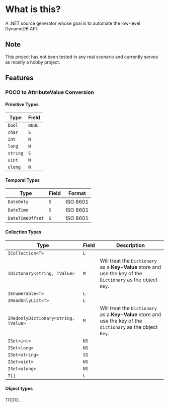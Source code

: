 # What is this?

A .NET source generator whose goal is to automate the low-level DynamoDB API.

## Note

This project has not been tested in any real scenario and currently serves as mostly a hobby project.

## Features

### POCO to AttributeValue Conversion

#### Primitive Types

| Type            | Field       |
| ---             | ---         |
| `bool`          | `BOOL`      |
| `char`          | `S`         |
| `int`           | `N`         |
| `long`          | `N`         |
| `string`        | `S`         |
| `uint`          | `N`         |
| `ulong`         | `N`         |

#### Temporal Types

| Type            | Field       | Format    |
| ---             | ---         | ---       |
| `DateOnly`      | `S`         | ISO 8601  |
| `DateTime`      | `S`         | ISO 8601  |
| `DateTimeOffset`| `S`         | ISO 8601  |

#### Collection Types

| Type                                  | Field       | Description                                                                                                   |
| ---                                   | ---         | ---                                                                                                           |
| `ICollection<T>`                      | `L`         |                                                                                                               |
| `IDictonary<string, TValue>`          | `M`         | Will treat the `Dictionary` as a **Key-Value** store and use the key of the `Dictionary` as the object `Key`. |
| `IEnumerable<T>`                      | `L`         |                                                                                                               |
| `IReadOnlyList<T>`                    | `L`         |                                                                                                               |
| `IRedonlyDictionary<string, TValue>`  | `M`         | Will treat the `Dictionary` as a **Key-Value** store and use the key of the `dictionary` as the object `Key`. |
| `ISet<int>`                           | `NS`        |                                                                                                               |
| `ISet<long>`                          | `NS`        |                                                                                                               |
| `ISet<string>`                        | `SS`        |                                                                                                               |
| `ISet<uint>`                          | `NS`        |                                                                                                               |
| `ISet<ulong>`                         | `NS`        |                                                                                                               |
| `T[]`                                 | `L`         |                                                                                                               |

#### Object types
TODO...
